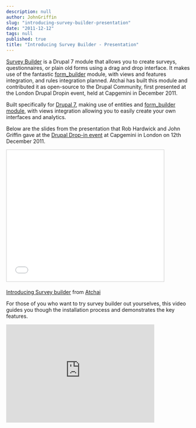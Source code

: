 ```yaml
---
description: null
author: JohnGriffin
slug: "introducing-survey-builder-presentation"
date: "2011-12-12"
tags: null
published: true
title: "Introducing Survey Builder - Presentation"
---
```


[Survey Builder](http://drupal.org/project/survey_builder) is a Drupal 7 module that allows you to create surveys, questionnaires, or plain old forms using a drag and drop interface.  It makes use of the fantastic [form_builder](http://drupal.org/project/form_builder) module, with views and features integration, and rules integration planned.  Atchai has built this module and contributed it as open-source to the Drupal Community, first presented at the London Drupal Dropin event, held at Capgemini in December 2011.

Built specifically for [Drupal 7](http://drupal.org/drupal-7.0), making use of entities and [form_builder module](http://drupal.org/project/form_builder), with views integration allowing you to easily create your own interfaces and analytics.

Below are the slides from the presentation that Rob Hardwick and John Griffin gave at the [Drupal Drop-in event](http://drupaldropindecember2011.eventbrite.com/?ref=ebtn) at Capgemini in London on 12th December 2011. 


<iframe src="//www.slideshare.net/slideshow/embed_code/key/iSzlLtmOooUYQP" width="425" height="355" frameborder="0" marginwidth="0" marginheight="0" scrolling="no" style="border:1px solid #CCC; border-width:1px; margin-bottom:5px; max-width: 100%;" allowfullscreen> </iframe>

[Introducing Survey builder](www.slideshare.net/electricant/survey-builder-presentation) from [Atchai](www.slideshare.net/electricant)

For those of you who want to try survey builder out yourselves, this video guides you though the installation process and demonstrates the key features.
<iframe src="http://player.vimeo.com/video/33522075?title=0&amp;byline=0&amp;portrait=0" width="400" height="265" frameborder="0" webkitAllowFullScreen mozallowfullscreen allowFullScreen></iframe>

